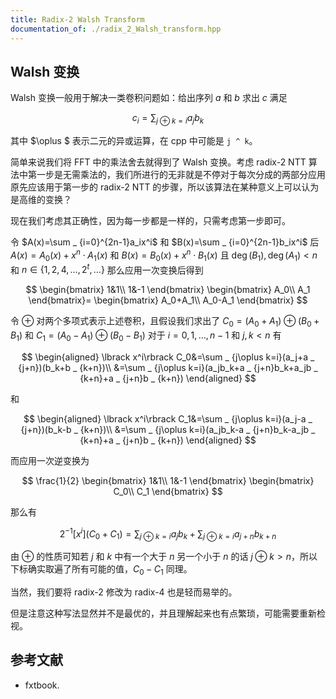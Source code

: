 ```yaml
---
title: Radix-2 Walsh Transform
documentation_of: ./radix_2_Walsh_transform.hpp
---
```


## Walsh 变换

Walsh 变换一般用于解决一类卷积问题如：给出序列 $a$ 和 $b$ 求出 $c$ 满足

$$
c_i=\sum _ {j\oplus k =i}a_jb_k
$$

其中 $\oplus $ 表示二元的异或运算，在 cpp 中可能是 `j ^ k`。

简单来说我们将 FFT 中的乘法舍去就得到了 Walsh 变换。考虑 radix-2 NTT 算法中第一步是无需乘法的，我们所进行的无非就是不停对于每次分成的两部分应用原先应该用于第一步的 radix-2 NTT 的步骤，所以该算法在某种意义上可以认为是高维的变换？

现在我们考虑其正确性，因为每一步都是一样的，只需考虑第一步即可。

令 $A(x)=\sum _ {i=0}^{2n-1}a_ix^i$ 和 $B(x)=\sum _ {i=0}^{2n-1}b_ix^i$ 后 $A(x)=A_0(x)+x^n\cdot A_1(x)$ 和 $B(x)=B_0(x)+x^n\cdot B_1(x)$ 且 $\deg(B_1),\deg(A_1)\lt n$ 和 $n\in\lbrace 1,2,4,\dots ,2^t,\dots \rbrace$ 那么应用一次变换后得到

$$
\begin{bmatrix}
1&1\\
1&-1
\end{bmatrix}
\begin{bmatrix}
A_0\\
A_1
\end{bmatrix}=
\begin{bmatrix}
A_0+A_1\\
A_0-A_1
\end{bmatrix}
$$

令 $\oplus$ 对两个多项式表示上述卷积，且假设我们求出了 $C_0=(A_0+A_1)\oplus (B_0+B_1)$ 和 $C_1=(A_0-A_1)\oplus (B_0-B_1)$ 对于 $i=0,1,\dots ,n-1$ 和 $j,k\lt n$ 有

$$
\begin{aligned}
\lbrack x^i\rbrack C_0&=\sum _ {j\oplus k=i}(a_j+a _ {j+n})(b_k+b _ {k+n})\\
&=\sum _ {j\oplus k=i}(a_jb_k+a _ {j+n}b_k+a_jb _ {k+n}+a _ {j+n}b _ {k+n})
\end{aligned}
$$

和

$$
\begin{aligned}
\lbrack x^i\rbrack C_1&=\sum _ {j\oplus k=i}(a_j-a _ {j+n})(b_k-b _ {k+n})\\
&=\sum _ {j\oplus k=i}(a_jb_k-a _ {j+n}b_k-a_jb _ {k+n}+a _ {j+n}b _ {k+n})
\end{aligned}
$$

而应用一次逆变换为

$$
\frac{1}{2}
\begin{bmatrix}
1&1\\
1&-1
\end{bmatrix}
\begin{bmatrix}
C_0\\
C_1
\end{bmatrix}
$$

那么有

$$
2^{-1}\lbrack x^i\rbrack (C_0+C_1)=\sum _ {j\oplus k=i}a_jb_k+\sum _ {j\oplus k=i}a _ {j+n}b_{k+n}
$$

由 $\oplus$ 的性质可知若 $j$ 和 $k$ 中有一个大于 $n$ 另一个小于 $n$ 的话 $j\oplus k\gt n$，所以下标确实取遍了所有可能的值，$C_0-C_1$ 同理。

当然，我们要将 radix-2 修改为 radix-4 也是轻而易举的。

但是注意这种写法显然并不是最优的，并且理解起来也有点繁琐，可能需要重新检视。

## 参考文献

- fxtbook.